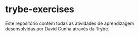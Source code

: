 # trybe-exercises
Este repositório contém todas as atividades de aprendizagem desenvolvidas por David Cunha através da Trybe. 
